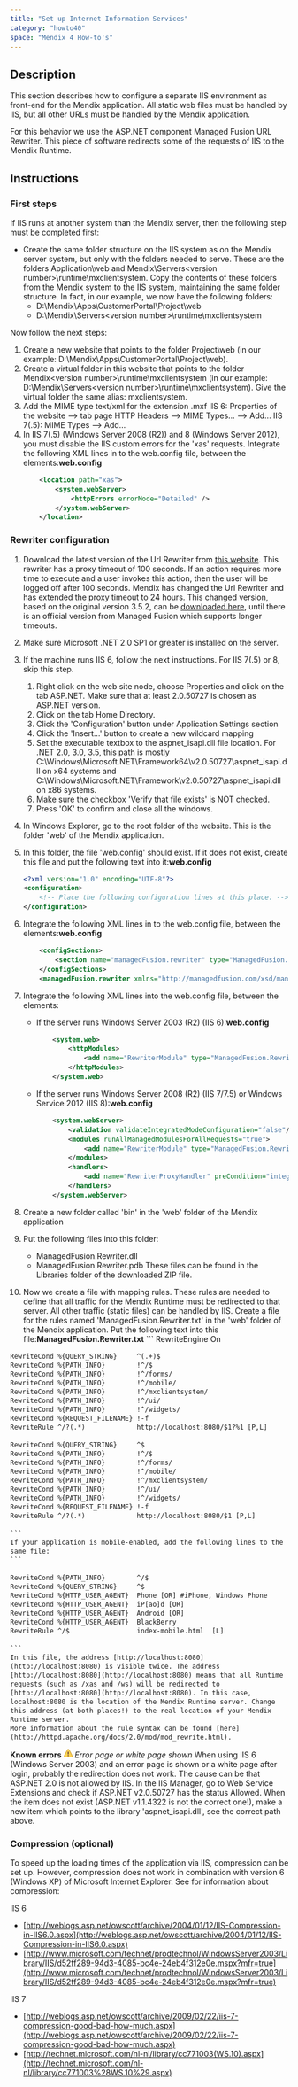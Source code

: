 ```yaml
---
title: "Set up Internet Information Services"
category: "howto40"
space: "Mendix 4 How-to's"
---
```

## Description

This section describes how to configure a separate IIS environment as front-end for the Mendix application. All static web files must be handled by IIS, but all other URLs must be handled by the Mendix application.

For this behavior we use the ASP.NET component Managed Fusion URL Rewriter. This piece of software redirects some of the requests of IIS to the Mendix Runtime.

## Instructions

### First steps

If IIS runs at another system than the Mendix server, then the following step must be completed first:

*   Create the same folder structure on the IIS system as on the Mendix server system, but only with the folders needed to serve. These are the folders Application\web and Mendix\Servers\<version number>\runtime\mxclientsystem. Copy the contents of these folders from the Mendix system to the IIS system, maintaining the same folder structure.
    In fact, in our example, we now have the following folders:
    *   D:\Mendix\Apps\CustomerPortal\Project\web
    *   D:\Mendix\Servers\<version number>\runtime\mxclientsystem

Now follow the next steps:

1.  Create a new website that points to the folder Project\web (in our example: D:\Mendix\Apps\CustomerPortal\Project\web).
2.  Create a virtual folder in this website that points to the folder Mendix\<version number>\runtime\mxclientsystem (in our example: D:\Mendix\Servers\<version number>\runtime\mxclientsystem). Give the virtual folder the same alias: mxclientsystem.
3.  Add the MIME type text/xml for the extension .mxf
    IIS 6: Properties of the website --> tab page HTTP Headers --> MIME Types... --> Add...
    IIS 7(.5): MIME Types --> Add...
4.  In IIS 7(.5) (Windows Server 2008 (R2)) and 8 (Windows Server 2012), you must disable the IIS custom errors for the 'xas' requests.
    Integrate the following XML lines in to the web.config file, between the <configuration> elements:**web.config**
    ```xml
    	<location path="xas">
    		<system.webServer>
    			<httpErrors errorMode="Detailed" />
    		</system.webServer>
    	</location>

    ```

### Rewriter configuration

1.  Download the latest version of the Url Rewriter from [this website](http://urlrewriter.codeplex.com/).
    This rewriter has a proxy timeout of 100 seconds. If an action requires more time to execute and a user invokes this action, then the user will be logged off after 100 seconds. Mendix has changed the Url Rewriter and has extended the proxy timeout to 24 hours. This changed version, based on the original version 3.5.2, can be [downloaded here](attachments/2621620/2752956.zip), until there is an official version from Managed Fusion which supports longer timeouts.
2.  Make sure Microsoft .NET 2.0 SP1 or greater is installed on the server.
3.  If the machine runs IIS 6, follow the next instructions. For IIS 7(.5) or 8, skip this step.
    1.  Right click on the web site node, choose Properties and click on the tab ASP.NET. Make sure that at least 2.0.50727 is chosen as ASP.NET version.
    2.  Click on the tab Home Directory.
    3.  Click the 'Configuration' button under Application Settings section
    4.  Click the 'Insert...' button to create a new wildcard mapping
    5.  Set the executable textbox to the aspnet_isapi.dll file location. For .NET 2.0, 3.0, 3.5, this path is mostly C:\Windows\Microsoft.NET\Framework64\v2.0.50727\aspnet_isapi.dll on x64 systems and C:\Windows\Microsoft.NET\Framework\v2.0.50727\aspnet_isapi.dll on x86 systems.
    6.  Make sure the checkbox 'Verify that file exists' is NOT checked.
    7.  Press 'OK' to confirm and close all the windows.
4.  In Windows Explorer, go to the root folder of the website. This is the folder 'web' of the Mendix application.
5.  In this folder, the file 'web.config' should exist. If it does not exist, create this file and put the following text into it:**web.config**
    ```xml
    <?xml version="1.0" encoding="UTF-8"?>
    <configuration>
        <!-- Place the following configuration lines at this place. -->
    </configuration>

    ```

6.  Integrate the following XML lines in to the web.config file, between the <configuration> elements:**web.config**
    ```xml
    	<configSections>
    		<section name="managedFusion.rewriter" type="ManagedFusion.Rewriter.Configuration.ManagedFusionRewriterSectionGroup"/>
    	</configSections>
    	<managedFusion.rewriter xmlns="http://managedfusion.com/xsd/managedFusion/rewriter"/>

    ```

7.  Integrate the following XML lines into the web.config file, between the <configuration> elements:
    *   If the server runs Windows Server 2003 (R2) (IIS 6):**web.config**
        ```xml
        	<system.web>
        		<httpModules>
        			<add name="RewriterModule" type="ManagedFusion.Rewriter.RewriterModule, ManagedFusion.Rewriter"/>
        		</httpModules>
        	</system.web>

        ```

    *   If the server runs Windows Server 2008 (R2) (IIS 7/7.5) or Windows Service 2012 (IIS 8):**web.config**
        ```xml
        	<system.webServer>
        		<validation validateIntegratedModeConfiguration="false"/>
        		<modules runAllManagedModulesForAllRequests="true">
        			<add name="RewriterModule" type="ManagedFusion.Rewriter.RewriterModule, ManagedFusion.Rewriter"/>
        		</modules>
        		<handlers>
        			<add name="RewriterProxyHandler" preCondition="integratedMode" verb="*" path="RewriterProxy.axd" type="System.Web.HttpForbiddenHandler, System.Web, Version=2.0.0.0, Culture=neutral, PublicKeyToken=b03f5f7f11d50a3a"/>
        		</handlers>
        	</system.webServer>

        ```

8.  Create a new folder called 'bin' in the 'web' folder of the Mendix application
9.  Put the following files into this folder:
    *   ManagedFusion.Rewriter.dll
    *   ManagedFusion.Rewriter.pdb
        These files can be found in the Libraries folder of the downloaded ZIP file.
10.  Now we create a file with mapping rules. These rules are needed to define that all traffic for the Mendix Runtime must be redirected to that server. All other traffic (static files) can be handled by IIS.
    Create a file for the rules named 'ManagedFusion.Rewriter.txt' in the 'web' folder of the Mendix application. Put the following text into this file:**ManagedFusion.Rewriter.txt**
    ```
    RewriteEngine On

    RewriteCond %{QUERY_STRING}     ^(.+)$
    RewriteCond %{PATH_INFO}        !^/$
    RewriteCond %{PATH_INFO}        !^/forms/
    RewriteCond %{PATH_INFO}        !^/mobile/
    RewriteCond %{PATH_INFO}        !^/mxclientsystem/
    RewriteCond %{PATH_INFO}        !^/ui/
    RewriteCond %{PATH_INFO}        !^/widgets/
    RewriteCond %{REQUEST_FILENAME} !-f
    RewriteRule ^/?(.*)             http://localhost:8080/$1?%1 [P,L]

    RewriteCond %{QUERY_STRING}     ^$
    RewriteCond %{PATH_INFO}        !^/$
    RewriteCond %{PATH_INFO}        !^/forms/
    RewriteCond %{PATH_INFO}        !^/mobile/
    RewriteCond %{PATH_INFO}        !^/mxclientsystem/
    RewriteCond %{PATH_INFO}        !^/ui/
    RewriteCond %{PATH_INFO}        !^/widgets/
    RewriteCond %{REQUEST_FILENAME} !-f
    RewriteRule ^/?(.*)             http://localhost:8080/$1 [P,L]

    ```
    If your application is mobile-enabled, add the following lines to the same file:
    ```

    RewriteCond %{PATH_INFO}        ^/$
    RewriteCond %{QUERY_STRING}     ^$
    RewriteCond %{HTTP_USER_AGENT}  Phone [OR] #iPhone, Windows Phone
    RewriteCond %{HTTP_USER_AGENT}  iP[ao]d [OR]
    RewriteCond %{HTTP_USER_AGENT}  Android [OR]
    RewriteCond %{HTTP_USER_AGENT}  BlackBerry
    RewriteRule ^/$                 index-mobile.html  [L]

    ```
    In this file, the address [http://localhost:8080](http://localhost:8080) is visible twice. The address [http://localhost:8080](http://localhost:8080) means that all Runtime requests (such as /xas and /ws) will be redirected to [http://localhost:8080](http://localhost:8080). In this case, localhost:8080 is the location of the Mendix Runtime server. Change this address (at both places!) to the real location of your Mendix Runtime server.
    More information about the rule syntax can be found [here](http://httpd.apache.org/docs/2.0/mod/mod_rewrite.html).

**Known errors**
![(warning)](images/icons/emoticons/warning.png) _Error page or white page shown_
When using IIS 6 (Windows Server 2003) and an error page is shown or a white page after login, probably the redirection does not work. The cause can be that ASP.NET 2.0 is not allowed by IIS. In the IIS Manager, go to Web Service Extensions and check if ASP.NET v2.0.50727 has the status Allowed. When the item does not exist (ASP.NET v1.1.4322 is not the correct one!), make a new item which points to the library 'aspnet_isapi.dll', see the correct path above.

### Compression (optional)

To speed up the loading times of the application via IIS, compression can be set up. However, compression does not work in combination with version 6 (Windows XP) of Microsoft Internet Explorer. See for information about compression:

IIS 6

*   [http://weblogs.asp.net/owscott/archive/2004/01/12/IIS-Compression-in-IIS6.0.aspx](http://weblogs.asp.net/owscott/archive/2004/01/12/IIS-Compression-in-IIS6.0.aspx)
*   [http://www.microsoft.com/technet/prodtechnol/WindowsServer2003/Library/IIS/d52ff289-94d3-4085-bc4e-24eb4f312e0e.mspx?mfr=true](http://www.microsoft.com/technet/prodtechnol/WindowsServer2003/Library/IIS/d52ff289-94d3-4085-bc4e-24eb4f312e0e.mspx?mfr=true)

IIS 7

*   [http://weblogs.asp.net/owscott/archive/2009/02/22/iis-7-compression-good-bad-how-much.aspx](http://weblogs.asp.net/owscott/archive/2009/02/22/iis-7-compression-good-bad-how-much.aspx)
*   [http://technet.microsoft.com/nl-nl/library/cc771003(WS.10).aspx](http://technet.microsoft.com/nl-nl/library/cc771003%28WS.10%29.aspx)

